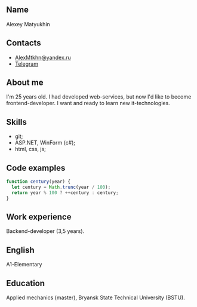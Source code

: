 ## Name

Alexey Matyukhin

## Contacts

- AlexMtkhn@yandex.ru
- [Telegram](https://t.me/matyukhinAV)

## About me

I'm 25 years old. I had developed web-services, but now I'd like to become frontend-developer. I want and ready to learn new it-technologies.

## Skills
- git;
- ASP.NET, WinForm (c#);
- html, css, js;

## Code examples

```javascript
function century(year) {
  let century = Math.trunc(year / 100);
  return year % 100 ? ++century : century;
}
```

## Work experience

Backend-developer (3,5 years).

## English

A1-Elementary

## Education

Applied mechanics (master), Bryansk State Technical University (BSTU).

